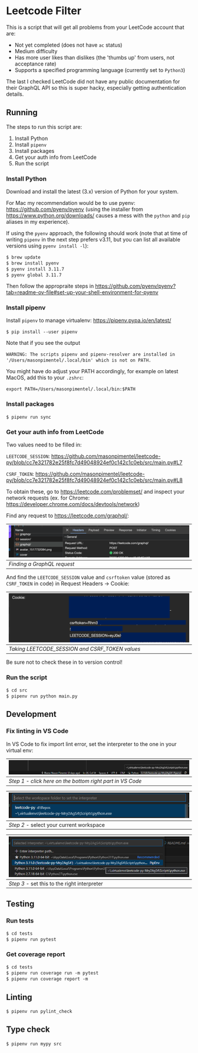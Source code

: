 # Leetcode Filter

This is a script that will get all problems from your LeetCode account that are:

* Not yet completed (does not have `ac` status)
* Medium difficulty
* Has more user likes than dislikes (the 'thumbs up' from users, not acceptance rate)
* Supports a specified programming language (currently set to `Python3`)

The last I checked LeetCode did not have any public documentation for their GraphQL API so this is super hacky, especially getting authentication details.

## Running

The steps to run this script are:

1. Install Python
2. Install `pipenv`
3. Install packages
4. Get your auth info from LeetCode
5. Run the script

### Install Python

Download and install the latest (3.x) version of Python for your system.

For Mac my recommendation would be to use pyenv: https://github.com/pyenv/pyenv (using the installer from https://www.python.org/downloads/ causes a mess with the `python` and `pip` aliases in my experience).

If using the `pyenv` approach, the following should work (note that at time of writing `pipenv` in the next step prefers v3.11, but you can list all available versions using `pyenv install -l`):



```
$ brew update
$ brew install pyenv
$ pyenv install 3.11.7
$ pyenv global 3.11.7
```

Then follow the appropraite steps in https://github.com/pyenv/pyenv?tab=readme-ov-file#set-up-your-shell-environment-for-pyenv

### Install pipenv

Install `pipenv` to manage virtualenv: https://pipenv.pypa.io/en/latest/



```
$ pip install --user pipenv
```

Note that if you see the output

```
WARNING: The scripts pipenv and pipenv-resolver are installed in '/Users/masonpimentel/.local/bin' which is not on PATH.
```

You might have do adjust your PATH accordingly, for example on latest MacOS, add this to your `.zshrc`:

```
export PATH=/Users/masonpimentel/.local/bin:$PATH
```

### Install packages

```
$ pipenv run sync
```

### Get your auth info from LeetCode

Two values need to be filled in:

`LEETCODE_SESSION`: https://github.com/masonpimentel/leetcode-py/blob/cc7e321782e25f8fc7d49048924ef0c142c1c0eb/src/main.py#L7

`CSRF_TOKEN`: https://github.com/masonpimentel/leetcode-py/blob/cc7e321782e25f8fc7d49048924ef0c142c1c0eb/src/main.py#L8

To obtain these, go to https://leetcode.com/problemset/ and inspect your network requests (ex. for Chrome: https://developer.chrome.com/docs/devtools/network)

Find any request to https://leetcode.com/graphql/:

![](assets/GraphQLRequest.png) |
------------ | 
_Finding a GraphQL request_ | 

And find the `LEETCODE_SESSION` value and `csrftoken` value (stored as `CSRF_TOKEN` in code) in Request Headers -> Cookie:

![](assets/GettingValues.png) |
------------ | 
_Taking LEETCODE_SESSION and CSRF_TOKEN values_ | 

Be sure not to check these in to version control!

### Run the script

```
$ cd src
$ pipenv run python main.py
```

## Development

### Fix linting in VS Code

In VS Code to fix import lint error, set the interpreter to the one in your virtual env:

![](assets/Step1.png) |
------------ | 
_Step 1 - click here on the bottom right part in VS Code_ | 


![](assets/Step2.png) |
------------ | 
_Step 2_ - select your current workspace | 

![](assets/Step3.png) |
------------ | 
_Step 3_ - set this to the right interpreter | 

## Testing

### Run tests

```
$ cd tests
$ pipenv run pytest
```

### Get coverage report

```
$ cd tests
$ pipenv run coverage run -m pytest
$ pipenv run coverage report -m
```

## Linting

```
$ pipenv run pylint_check
```

## Type check

```
$ pipenv run mypy src
```
